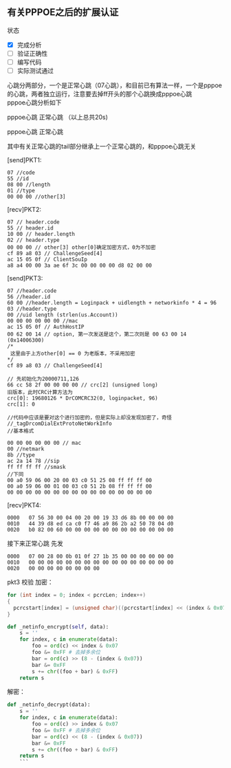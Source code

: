 有关PPPOE之后的扩展认证
----------------------
状态
 - [X] 完成分析
 - [ ] 验证正确性
 - [ ] 编写代码
 - [ ] 实际测试通过

心跳分两部分，一个是正常心跳（07心跳），和目前已有算法一样，一个是pppoe的心跳，两者独立运行，注意要去掉ff开头的那个心跳换成pppoe心跳<br>
pppoe心跳分析如下

pppoe心跳
正常心跳
（以上总共20s)

pppoe心跳
正常心跳

其中有关正常心跳的tail部分继承上一个正常心跳的，和pppoe心跳无关

[send]PKT1:<br>
```
07 //code
55 //id
08 00 //length
01 //type
00 00 00 //other[3]
```

[recv]PKT2:<br>
```
07 // header.code
55 // header.id
10 00 // header.length
02 // header.type
00 00 00 // other[3] other[0]确定加密方式，0为不加密
cf 89 a8 03 // ChallengeSeed[4]
ac 15 05 0f // ClientSouIp
a8 a4 00 00 3a ae 6f 3c 00 00 00 00 d8 02 00 00
```

[send]PKT3:<br>
```
07 //header.code
56 //header.id
60 00 //header.length = Loginpack + uidlength + networkinfo * 4 = 96
03 //header.type
00 //uid length (strlen(us.Account))
00 00 00 00 00 00 //mac
ac 15 05 0f // AuthHostIP
00 62 00 14 // option, 第一次发送是这个，第二次则是 00 63 00 14 (0x14006300)
/*
 这里由于上方other[0] == 0 为老版本，不采用加密
*/
cf 89 a8 03 // ChallengeSeed[4]

// 先初始化为20000711,126
66 cc 58 2f 00 00 00 00 // crc[2] (unsigned long)
旧版本，此时CRC计算方法为
crc[0]: 19680126 * DrCOMCRC32(0, loginpacket, 96)
crc[1]: 0

//代码中应该是要对这个进行加密的，但是实际上却没发现加密了，奇怪
//_tagDrcomDialExtProtoNetWorkInfo
//基本格式

00 00 00 00 00 00 // mac
00 //netmark
8b //type
ac 2a 14 78 //sip
ff ff ff ff //smask
//下同
00 a0 59 06 00 20 00 03 c0 51 25 08 ff ff ff 00 
00 a0 59 06 00 01 00 03 c0 51 2b 08 ff ff ff 00
00 00 00 00 00 00 00 00 00 00 00 00 00 00 00 00 
```

[recv]PKT4:<br>
```
0000   07 56 30 00 04 00 20 00 19 33 d6 8b 00 00 00 00
0010   44 39 d8 ed ca c0 f7 46 a9 86 2b a2 50 78 04 d0
0020   b0 82 00 60 00 00 00 00 00 00 00 00 00 00 00 00
```


接下来正常心跳
先发
```
0000   07 00 28 00 0b 01 0f 27 1b 35 00 00 00 00 00 00
0010   00 00 00 00 00 00 00 00 00 00 00 00 00 00 00 00
0020   00 00 00 00 00 00 00 00
```

pkt3 校验
加密：
```c
for (int index = 0; index < pcrcLen; index++)
{
  pcrcstart[index] = (unsigned char)((pcrcstart[index] << (index & 0x07) + (pcrcstart[index] >> (8 - (index & 0x07))));
}
```
```python
def _netinfo_encrypt(self, data):
	s = ''
	for index, c in enumerate(data):
		foo = ord(c) << index & 0x07
		foo &= 0xFF # 去掉多余位
		bar = ord(c) >> (8 - (index & 0x07))
		bar &= 0xFF
		s += chr((foo + bar) & 0xFF)
	return s
```
解密：
```python
def _netinfo_decrypt(data):
	s = ''
	for index, c in enumerate(data):
		foo = ord(c) >> index & 0x07
		foo &= 0xFF # 去掉多余位
		bar = ord(c) << (8 - (index & 0x07))
		bar &= 0xFF
		s += chr((foo + bar) & 0xFF)
	return s
	```
